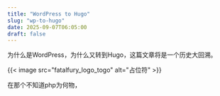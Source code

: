 ```yaml
---
title: "WordPress to Hugo"
slug: "wp-to-hugo"
date: 2025-09-07T06:05:00
draft: false
---
```


为什么是WordPress，为什么又转到Hugo，这篇文章将是一个历史大回溯。

{{< image src="fatalfury_logo_togo" alt="占位符" >}}

在那个不知道php为何物，

